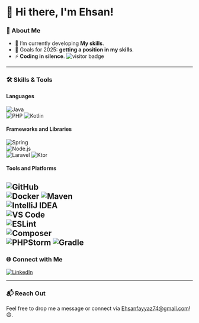 # 👋 Hi there, I'm Ehsan!



### 🚀 About Me

- 🌱 I’m currently developing **My skills**.
- 🎯 Goals for 2025: **getting a position in my skills**.
- ⚡  **Coding in silence**.
![visitor badge](https://visitor-badge.glitch.me/badge?page_id=ehsanfaiyazimilani)

---

### 🛠️ Skills & Tools

#### **Languages**  
![Java](https://img.shields.io/badge/-Java-007396?style=for-the-badge&logo=java&logoColor=white)  
![PHP](https://img.shields.io/badge/-PHP-777BB4?style=for-the-badge&logo=php&logoColor=white)
![Kotlin](https://img.shields.io/badge/-Kotlin-7F52B0?style=for-the-badge&logo=kotlin&logoColor=white)
#### **Frameworks and Libraries**    
  ![Spring](https://img.shields.io/badge/-Spring-6DB33F?style=for-the-badge&logo=spring&logoColor=white)   
  ![Node.js](https://img.shields.io/badge/-Node.js-339933?style=for-the-badge&logo=node.js&logoColor=white)    
  ![Laravel](https://img.shields.io/badge/-Laravel-FF2D20?style=for-the-badge&logo=laravel&logoColor=white)
  ![Ktor](https://img.shields.io/badge/-Ktor-3DDC84?style=for-the-badge&logo=ktor&logoColor=black)
#### **Tools and Platforms**  
![GitHub](https://img.shields.io/badge/-GitHub-181717?style=for-the-badge&logo=github)  
![Docker](https://img.shields.io/badge/-Docker-2496ED?style=for-the-badge&logo=docker&logoColor=white) 
![Maven](https://img.shields.io/badge/-Maven-C71A36?style=for-the-badge&logo=apache-maven&logoColor=white)  
![IntelliJ IDEA](https://img.shields.io/badge/-IntelliJ_IDEA-000000?style=for-the-badge&logo=intellij-idea&logoColor=white)   
![VS Code](https://img.shields.io/badge/-VS_Code-007ACC?style=for-the-badge&logo=visual-studio-code&logoColor=white)  
![ESLint](https://img.shields.io/badge/-ESLint-4B32C3?style=for-the-badge&logo=eslint&logoColor=white)   
![Composer](https://img.shields.io/badge/-Composer-885630?style=for-the-badge&logo=composer&logoColor=white)  
![PHPStorm](https://img.shields.io/badge/-PHPStorm-000000?style=for-the-badge&logo=phpstorm&logoColor=white)
![Gradle](https://img.shields.io/badge/-Gradle-23A2F3?style=for-the-badge&logo=gradle&logoColor=white)
---

### 🌐 Connect with Me

[![LinkedIn](https://img.shields.io/badge/-LinkedIn-blue?style=for-the-badge&logo=linkedin)](https://linkedin.com/in/ehsanfaiyazimilani)  

---

### 📬 Reach Out

Feel free to drop me a message or connect via Ehsanfayyaz74@gmail.com! 😄.
